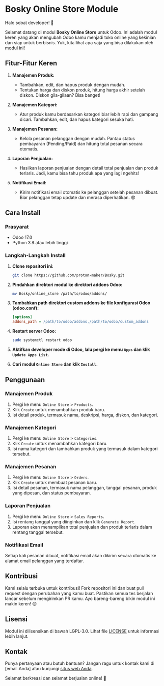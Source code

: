 # Bosky Online Store Module

Halo sobat developer! 🎉

Selamat datang di modul **Bosky Online Store** untuk Odoo. Ini adalah modul keren yang akan mengubah Odoo kamu menjadi toko online yang kekinian dan siap untuk berbisnis. Yuk, kita lihat apa saja yang bisa dilakukan oleh modul ini!

## Fitur-Fitur Keren

1. **Manajemen Produk:**
   - Tambahkan, edit, dan hapus produk dengan mudah.
   - Tentukan harga dan diskon produk, hitung harga akhir setelah diskon. Diskon gila-gilaan? Bisa banget!
   
2. **Manajemen Kategori:**
   - Atur produk kamu berdasarkan kategori biar lebih rapi dan gampang dicari. Tambahkan, edit, dan hapus kategori sesuka hati.

3. **Manajemen Pesanan:**
   - Kelola pesanan pelanggan dengan mudah. Pantau status pembayaran (Pending/Paid) dan hitung total pesanan secara otomatis.

4. **Laporan Penjualan:**
   - Hasilkan laporan penjualan dengan detail total penjualan dan produk terlaris. Jadi, kamu bisa tahu produk apa yang lagi ngehits!

5. **Notifikasi Email:**
   - Kirim notifikasi email otomatis ke pelanggan setelah pesanan dibuat. Biar pelanggan tetap update dan merasa diperhatikan. 😎

## Cara Install

### Prasyarat

- Odoo 17.0
- Python 3.8 atau lebih tinggi

### Langkah-Langkah Install

1. **Clone repositori ini:**

    ```bash
    git clone https://github.com/proton-maker/Bosky.git
    ```

2. **Pindahkan direktori modul ke direktori addons Odoo:**

    ```bash
    mv Bosky/online_store /path/to/odoo/addons/
    ```

3. **Tambahkan path direktori custom addons ke file konfigurasi Odoo (odoo.conf):**

    ```ini
    [options]
    addons_path = /path/to/odoo/addons,/path/to/odoo/custom_addons
    ```

4. **Restart server Odoo:**

    ```bash
    sudo systemctl restart odoo
    ```

5. **Aktifkan developer mode di Odoo, lalu pergi ke menu `Apps` dan klik `Update Apps List`.**

6. **Cari modul `Online Store` dan klik `Install`.**

## Penggunaan

### Manajemen Produk

1. Pergi ke menu `Online Store` > `Products`.
2. Klik `Create` untuk menambahkan produk baru.
3. Isi detail produk, termasuk nama, deskripsi, harga, diskon, dan kategori.

### Manajemen Kategori

1. Pergi ke menu `Online Store` > `Categories`.
2. Klik `Create` untuk menambahkan kategori baru.
3. Isi nama kategori dan tambahkan produk yang termasuk dalam kategori tersebut.

### Manajemen Pesanan

1. Pergi ke menu `Online Store` > `Orders`.
2. Klik `Create` untuk membuat pesanan baru.
3. Isi detail pesanan, termasuk nama pelanggan, tanggal pesanan, produk yang dipesan, dan status pembayaran.

### Laporan Penjualan

1. Pergi ke menu `Online Store` > `Sales Reports`.
2. Isi rentang tanggal yang diinginkan dan klik `Generate Report`.
3. Laporan akan menampilkan total penjualan dan produk terlaris dalam rentang tanggal tersebut.

### Notifikasi Email

Setiap kali pesanan dibuat, notifikasi email akan dikirim secara otomatis ke alamat email pelanggan yang terdaftar.

## Kontribusi

Kami selalu terbuka untuk kontribusi! Fork repositori ini dan buat pull request dengan perubahan yang kamu buat. Pastikan semua tes berjalan lancar sebelum mengirimkan PR kamu. Ayo bareng-bareng bikin modul ini makin keren! 😍

## Lisensi

Modul ini dilisensikan di bawah LGPL-3.0. Lihat file [LICENSE](LICENSE) untuk informasi lebih lanjut.

## Kontak

Punya pertanyaan atau butuh bantuan? Jangan ragu untuk kontak kami di [email Anda] atau kunjungi [situs web Anda](http://www.yourwebsite.com).

Selamat berkreasi dan selamat berjualan online! 🚀
